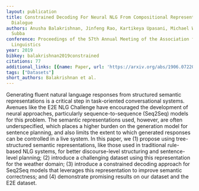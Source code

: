 ```yaml
---
layout: publication
title: Constrained Decoding For Neural NLG From Compositional Representations In Task-oriented
  Dialogue
authors: Anusha Balakrishnan, Jinfeng Rao, Kartikeya Upasani, Michael White, Rajen
  Subba
conference: Proceedings of the 57th Annual Meeting of the Association for Computational
  Linguistics
year: 2019
bibkey: balakrishnan2019constrained
citations: 77
additional_links: [{name: Paper, url: 'https://arxiv.org/abs/1906.07220'}]
tags: ["Datasets"]
short_authors: Balakrishnan et al.
---
```

Generating fluent natural language responses from structured semantic
representations is a critical step in task-oriented conversational systems.
Avenues like the E2E NLG Challenge have encouraged the development of neural
approaches, particularly sequence-to-sequence (Seq2Seq) models for this
problem. The semantic representations used, however, are often underspecified,
which places a higher burden on the generation model for sentence planning, and
also limits the extent to which generated responses can be controlled in a live
system. In this paper, we (1) propose using tree-structured semantic
representations, like those used in traditional rule-based NLG systems, for
better discourse-level structuring and sentence-level planning; (2) introduce a
challenging dataset using this representation for the weather domain; (3)
introduce a constrained decoding approach for Seq2Seq models that leverages
this representation to improve semantic correctness; and (4) demonstrate
promising results on our dataset and the E2E dataset.